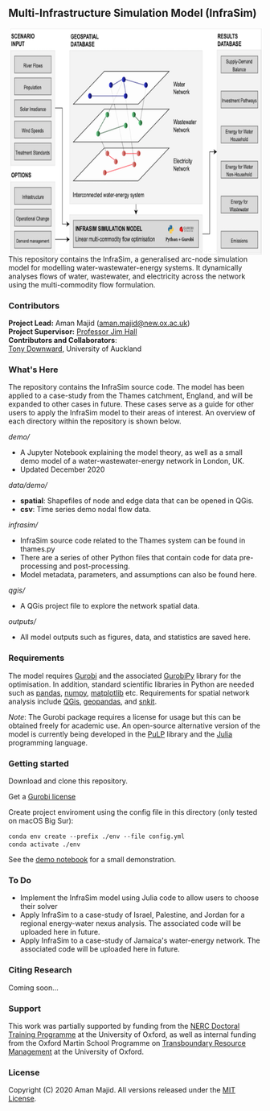 ## Multi-Infrastructure Simulation Model (InfraSim)

<img align="right" width="500" height="450" src="https://github.com/amanmajid/InfraSim/blob/main/demo/schematic.png">

This repository contains the InfraSim, a generalised arc-node simulation model for modelling water-wastewater-energy systems. It dynamically analyses flows of water, wastewater, and electricity across the network using the multi-commodity flow formulation. 

### Contributors
**Project Lead:** Aman Majid (aman.majid@new.ox.ac.uk) <br>
**Project Supervisor:** [Professor Jim Hall](https://www.eci.ox.ac.uk/people/jhall.html) <br>
**Contributors and Collaborators**: <br>
[Tony Downward](https://unidirectory.auckland.ac.nz/profile/a-downward), University of Auckland <br>

### What's Here
The repository contains the InfraSim source code. The model has been applied to a case-study from the Thames catchment, England, and will be expanded to other cases in future. These cases serve as a guide for other users to apply the InfraSim model to their areas of interest. An overview of each directory within the repository is shown below.

_demo/_
- A Jupyter Notebook explaining the model theory, as well as a small demo model of a water-wastewater-energy network in London, UK.
- Updated December 2020

_data/demo/_
- **spatial**: Shapefiles of node and edge data that can be opened in QGis.
- **csv**: Time series demo nodal flow data.

_infrasim/_
- InfraSim source code related to the Thames system can be found in thames.py
- There are a series of other Python files that contain code for data pre-processing and post-processing.
- Model metadata, parameters, and assumptions can also be found here.

_qgis/_
- A QGis project file to explore the network spatial data.

_outputs/_
- All model outputs such as figures, data, and statistics are saved here.


### Requirements
The model requires [Gurobi](https://www.gurobi.com) and the associated [GurobiPy](https://www.gurobi.com) library for the optimisation. In addition, standard scientific libraries in Python are needed such as [pandas](https://pandas.pydata.org/), [numpy](https://numpy.org/), [matplotlib](https://matplotlib.org/) etc. Requirements for spatial network analysis include [QGis](https://www.qgis.org/en/site/), [geopandas](https://geopandas.org/install.html), and [snkit](https://github.com/tomalrussell/snkit).

<i>Note</i>: The Gurobi package requires a license for usage but this can be obtained freely for academic use. An open-source alternative version of the model is currently being developed in the [PuLP](https://github.com/coin-or/pulp) library and the [Julia](https://julialang.org) programming language.  

### Getting started
Download and clone this repository.

Get a [Gurobi license](https://www.gurobi.com/downloads/)

Create project enviroment using the config file in this directory (only tested on macOS Big Sur):

    conda env create --prefix ./env --file config.yml
    conda activate ./env

See the [demo notebook](https://github.com/amanmajid/InfraSim/blob/main/demo/demo.ipynb) for a small demonstration.

### To Do
- Implement the InfraSim model using Julia code to allow users to choose their solver
- Apply InfraSim to a case-study of Israel, Palestine, and Jordan for a regional energy-water nexus analysis. The associated code will be uploaded here in future. 
- Apply InfraSim to a case-study of Jamaica's water-energy network. The associated code will be uploaded here in future. 

### Citing Research
Coming soon...


### Support
This work was partially supported by funding from the [NERC Doctoral Training Programme](https://www.environmental-research.ox.ac.uk/) at the University of Oxford, as well as internal funding from the Oxford Martin School Programme on [Transboundary Resource Management](https://www.oxfordmartin.ox.ac.uk/transboundary-resource-management/) at the University of Oxford.


### License
Copyright (C) 2020 Aman Majid. All versions released under the [MIT License](https://opensource.org/licenses/MIT).
